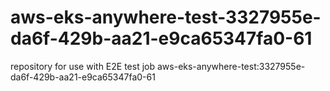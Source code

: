 # aws-eks-anywhere-test-3327955e-da6f-429b-aa21-e9ca65347fa0-61
repository for use with E2E test job aws-eks-anywhere-test:3327955e-da6f-429b-aa21-e9ca65347fa0-61
